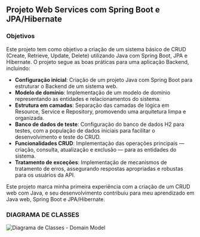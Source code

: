 ## Projeto Web Services com Spring Boot e JPA/Hibernate

### Objetivos

Este projeto tem como objetivo a criação de um sistema básico de CRUD (Create, Retrieve, Update, Delete) utilizando Java com Spring Boot, JPA e Hibernate. O projeto segue as boas práticas para uma aplicação Backend, incluindo:

- **Configuração inicial**: Criação de um projeto Java com Spring Boot para estruturar o Backend de um sistema web.
- **Modelo de domínio**: Implementação de um modelo de domínio representando as entidades e relacionamentos do sistema.
- **Estrutura em camadas**: Separação das camadas de lógica em Resource, Service e Repository, promovendo uma arquitetura limpa e organizada.
- **Banco de dados de teste**: Configuração do banco de dados H2 para testes, com a população de dados iniciais para facilitar o desenvolvimento e teste do CRUD.
- **Funcionalidades CRUD**: Implementação das operações principais — criação, consulta, atualização e exclusão — para as entidades do sistema.
- **Tratamento de exceções**: Implementação de mecanismos de tratamento de erros, assegurando respostas apropriadas e robustas para os usuários da API.

Este projeto marca minha primeira experiência com a criação de um CRUD web com Java, e seu desenvolvimento contribuiu para meu aprendizado em Java web, Spring Boot e JPA/Hibernate.

### DIAGRAMA DE CLASSES
![Diagrama de Classes - Domain Model](img/diagrama-classe.jpeg)


